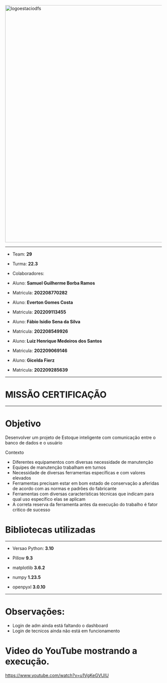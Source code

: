 
<img width="762" alt="logoestaciodfs" src="https://user-images.githubusercontent.com/104142117/204535322-571ae0a5-b475-4441-83b2-06ba02d9930d.png">

---
- Team: **29**
- Turma: **22.3**
- Colaboradores:

- Aluno: **Samuel Guilherme Borba Ramos**
- Matricula: **202208770282**

- Aluno: **Everton Gomes Costa**
- Matricula: **202209113455**

- Aluno: **Fábio Isidio Sena da Silva**
- Matricula: **202208549926**

- Aluno: **Luiz Henrique Medeiros dos Santos**
- Matricula: **202209069146**

- Aluno: **Gicelda Fierz**
- Matricula: **202209285639**
---

# MISSÃO CERTIFICAÇÃO

---


# Objetivo
Desenvolver um projeto de Estoque inteligente com comunicação entre o banco de dados e o usuário

Contexto
- Diferentes equipamentos com diversas necessidade de manutenção
- Equipes de manutenção trabalham em turnos
- Necessidade de diversas ferramentas
específicas e com valores elevados
- Ferramentas precisam estar em bom estado de
conservação a aferidas de acordo com as
normas e padrões do fabricante
- Ferramentas com diversas características
técnicas que indicam para qual uso específico
elas se aplicam
- A correta reserva da ferramenta antes da
execução do trabalho é fator critico de sucesso

# Bibliotecas utilizadas

---
- Versao Python: **3.10**

- Pillow **9.3**
- matplotlib **3.6.2**
- numpy **1.23.5**
- openpyxl **3.0.10**
---
# Observações:
- Login de adm ainda está faltando o dashboard
- Login de tecnicos ainda não está em funcionamento

# Video do YouTube mostrando a execução.
https://www.youtube.com/watch?v=u1VgKeGVUIU






